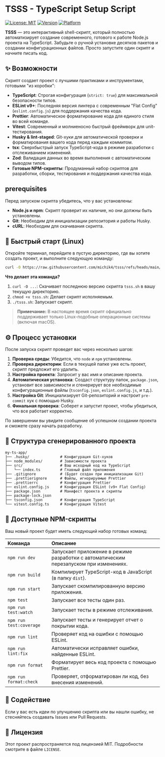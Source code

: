 # TSSS - TypeScript Setup Script

[![License: MIT](https://img.shields.io/badge/License-MIT-blue.svg)](https://opensource.org/licenses/MIT)
[![Version](https://img.shields.io/badge/version-0.0.1-green.svg)](https://github.com/michik4/tsss)
[![Platform](https://img.shields.io/badge/platform-Linux-lightgrey.svg)](https://github.com/michik4/tsss)

**TSSS** — это интерактивный shell-скрипт, который полностью автоматизирует создание современного, готового к работе Node.js проекта на TypeScript. Забудьте о ручной установке десятков пакетов и создании конфигурационных файлов. Просто запустите один скрипт и начните писать код.

## ✨ Возможности

Скрипт создает проект с лучшими практиками и инструментами, готовыми "из коробки":

-   **TypeScript**: Строгая конфигурация (`strict: true`) для максимальной безопасности типов.
-   **ESLint v9+**: Последняя версия линтера с современным "Flat Config" (`eslint.config.js`) для поддержания качества кода.
-   **Prettier**: Автоматическое форматирование кода для единого стиля во всей команде.
-   **Vitest**: Современный и молниеносно быстрый фреймворк для unit-тестирования.
-   **Husky & lint-staged**: Git-хуки для автоматической проверки и форматирования вашего кода перед каждым коммитом.
-   **tsx**: Сверхбыстрый запуск TypeScript-кода в режиме разработки с отслеживанием изменений.
-   **Zod**: Валидация данных во время выполнения с автоматическим выводом типов.
-   **Готовые NPM-скрипты**: Продуманный набор скриптов для разработки, сборки, тестирования и поддержания качества кода.

##  prerequisites

Перед запуском скрипта убедитесь, что у вас установлены:

-   **Node.js и npm**: Скрипт проверит их наличие, но они должны быть установлены.
-   **Git**: Необходим для инициализации репозитория и работы Husky.
-   **cURL**: Необходим для скачивания скрипта.

## 🚀 Быстрый старт (Linux)

Откройте терминал, перейдите в пустую директорию, где вы хотите создать проект, и выполните следующую команду:

```bash
curl -O https://raw.githubusercontent.com/michik4/tsss/refs/heads/main/linux/tsss.sh && chmod +x tsss.sh && ./tsss.sh
```

**Что делает эта команда?**
1.  `curl -O ...`: Скачивает последнюю версию скрипта `tsss.sh` в вашу текущую директорию.
2.  `chmod +x tsss.sh`: Делает скрипт исполняемым.
3.  `./tsss.sh`: Запускает скрипт.

> **Примечание:** В настоящее время скрипт официально поддерживает только Linux-подобные операционные системы (включая macOS).

## ⚙️ Процесс установки

После запуска скрипт проведет вас через несколько шагов:

1.  **Проверка среды**: Убедится, что `node` и `npm` установлены.
2.  **Проверка директории**: Если в текущей папке уже есть проект, скрипт предложит его удалить.
3.  **Настройка проекта**: Запросит у вас имя и описание проекта.
4.  **Автоматическая установка**: Создаст структуру папок, `package.json`, установит все зависимости и сгенерирует все необходимые конфигурационные файлы (`tsconfig.json`, `eslint.config.js`, и т.д.).
5.  **Настройка Git**: Инициализирует Git-репозиторий и настроит `pre-commit` хук с помощью Husky.
6.  **Финальная проверка**: Соберет и запустит проект, чтобы убедиться, что все работает корректно.

По завершении вы увидите сообщение об успешном создании проекта и сможете сразу начать разработку.

## 📁 Структура сгенерированного проекта

```
my-ts-app/
├── .husky/              # Конфигурация Git-хуков
├── node_modules/        # Зависимости проекта
├── src/                 # Ваш исходный код на TypeScript
│   └── index.ts         # Главный файл приложения
├── .gitignore           # (Будет создан при инициализации Git)
├── .prettierignore      # Файлы, игнорируемые Prettier
├── .prettierrc          # Конфигурация Prettier
├── eslint.config.js     # Конфигурация ESLint (v9+ Flat Config)
├── package.json         # Манифест проекта и скрипты
├── package-lock.json
├── tsconfig.json        # Конфигурация TypeScript
└── vitest.config.ts     # Конфигурация Vitest
```

## 📜 Доступные NPM-скрипты

Ваш новый проект будет иметь следующий набор готовых команд:

| Команда | Описание |
| :--- | :--- |
| `npm run dev` | Запускает приложение в режиме разработки с автоматическим перезапуском при изменениях. |
| `npm run build` | Компилирует TypeScript-код в JavaScript (в папку `dist`). |
| `npm run start` | Запускает скомпилированную версию приложения. |
| `npm test` | Запускает все тесты один раз. |
| `npm run test:watch` | Запускает тесты в режиме отслеживания. |
| `npm run test:coverage`| Запускает тесты и генерирует отчет о покрытии кода. |
| `npm run lint` | Проверяет код на ошибки с помощью ESLint. |
| `npm run lint:fix` | Автоматически исправляет ошибки, найденные ESLint. |
| `npm run format` | Форматирует весь код проекта с помощью Prettier. |
| `npm run format:check`| Проверяет, отформатирован ли код, без внесения изменений. |


## 🤝 Содействие

Если у вас есть идеи по улучшению скрипта или вы нашли ошибку, не стесняйтесь создавать Issues или Pull Requests.

## 📄 Лицензия

Этот проект распространяется под лицензией MIT. Подробности смотрите в файле `LICENSE`.
